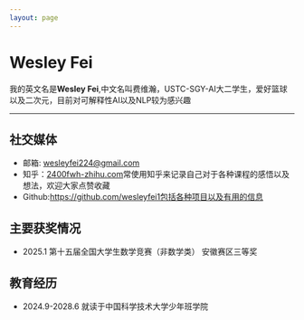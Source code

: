 ```yaml
---
layout: page
---
```


# Wesley Fei

我的英文名是**Wesley Fei**,中文名叫费维瀚，USTC-SGY-AI大二学生，爱好篮球以及二次元，目前对可解释性AI以及NLP较为感兴趣<br>

---

## 社交媒体

- 邮箱: wesleyfei224@gmail.com
- 知乎：[2400fwh-zhihu.com](https://www.zhihu.com/people/2400fwh/)常使用知乎来记录自己对于各种课程的感悟以及想法，欢迎大家点赞收藏
- Github:https://github.com/wesleyfei1包括各种项目以及有用的信息<br>

## 主要获奖情况

- 2025.1 第十五届全国大学生数学竞赛（非数学类） 安徽赛区三等奖<br>
## 教育经历

- 2024.9-2028.6 就读于中国科学技术大学少年班学院


